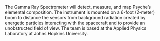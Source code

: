 The Gamma Ray Spectrometer will detect, measure, and map Psyche’s elemental composition. The instrument is mounted on a 6-foot (2-meter) boom to distance the sensors from background radiation created by energetic particles interacting with the spacecraft and to provide an unobstructed field of view. The team is based at the Applied Physics Laboratory at Johns Hopkins University.